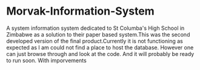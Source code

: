 # Morvak-Information-System

A system information system dedicated to St Columba's High School in Zimbabwe as a solution to their paper based system.This was the second developed version of the final product.Currently it is not functioning as expected as I am could not find a place to host the database.
However one can just browse through and look at the code. And it will probably be ready to run soon. With imporvements
